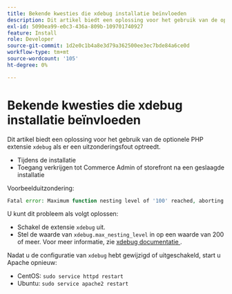 ```yaml
---
title: Bekende kwesties die xdebug installatie beïnvloeden
description: Dit artikel biedt een oplossing voor het gebruik van de optionele PHP extensie &grave; xdebug&grave; als je een uitzonderingsfout ervaart.
exl-id: 5090ea99-e0c3-436a-809b-109701740927
feature: Install
role: Developer
source-git-commit: 1d2e0c1b4a8e3d79a362500ee3ec7bde84a6ce0d
workflow-type: tm+mt
source-wordcount: '105'
ht-degree: 0%

---
```


# Bekende kwesties die xdebug installatie beïnvloeden

Dit artikel biedt een oplossing voor het gebruik van de optionele PHP extensie `xdebug` als er een uitzonderingsfout optreedt.

* Tijdens de installatie
* Toegang verkrijgen tot Commerce Admin of storefront na een geslaagde installatie

Voorbeelduitzondering:

```php
Fatal error: Maximum function nesting level of '100' reached, aborting!
```

U kunt dit probleem als volgt oplossen:

* Schakel de extensie `xdebug` uit.
* Stel de waarde van `xdebug.max_nesting_level` in op een waarde van 200 of meer. Voor meer informatie, zie [ xdebug documentatie ](http://xdebug.org/docs/basic#max_nesting_level).

Nadat u de configuratie van `xdebug` hebt gewijzigd of uitgeschakeld, start u Apache opnieuw:

* CentOS: `sudo service httpd restart`
* Ubuntu: `sudo service apache2 restart`
